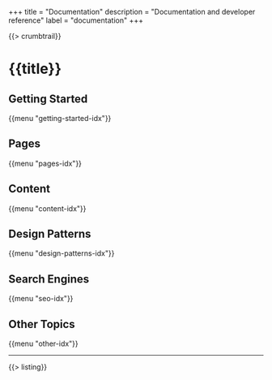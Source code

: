 +++
title = "Documentation"
description = "Documentation and developer reference"
label = "documentation"
+++

{{> crumbtrail}}

# {{title}}

## Getting Started

{{menu "getting-started-idx"}}

## Pages

{{menu "pages-idx"}}

## Content

{{menu "content-idx"}}

## Design Patterns

{{menu "design-patterns-idx"}}

## Search Engines

{{menu "seo-idx"}}

## Other Topics

{{menu "other-idx"}}

---

{{> listing}}
